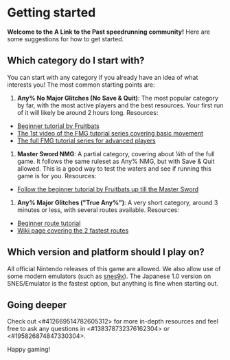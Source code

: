 # Getting started

**Welcome to the A Link to the Past speedrunning community!** Here are some suggestions for how to get started.

## Which category do I start with?

You can start with any category if you already have an idea of what interests you! The most common starting points are:

1. **Any% No Major Glitches (No Save & Quit)**: The most popular category by far, with the most active players and the best resources. Your first run of it will likely be around 2 hours long. Resources:
  * [Beginner tutorial by Fruitbats](https://www.youtube.com/watch?v=fBiCzWubXCg)
  * [The 1st video of the FMG tutorial series covering basic movement](https://www.youtube.com/watch?v=9w0iQwS-Tak)
  * [The full FMG tutorial series for advanced players](https://www.youtube.com/playlist?list=PLWtpnQSgr-5pZUZ1Oj9DK4SaTfO5W3hJy)
1. **Master Sword NMG**: A partial category, covering about ¼th of the full game. It follows the same ruleset as Any% NMG, but with Save & Quit allowed. This is a good way to test the waters and see if running this game is for you. Resources:
  * [Follow the beginner tutorial by Fruitbats up till the Master Sword](https://www.youtube.com/watch?v=fBiCzWubXCg) 
1. **Any% Major Glitches ("True Any%")**: A very short category, around 3 minutes or less, with several routes available. Resources:
  * [Beginner route tutorial](https://www.youtube.com/watch?v=5gF5V8_SEkk)
  * [Wiki page covering the 2 fastest routes](https://alttp-wiki.net/index.php/Any%)

## Which version and platform should I play on?

All official Nintendo releases of this game are allowed. We also allow use of some modern emulators (such as [snes9x](https://github.com/snes9xgit/snes9x/releases)). The Japanese 1.0 version on SNES/Emulator is the fastest option, but anything is fine when starting out.

## Going deeper

Check out <#412669514782605312> for more in-depth resources and feel free to ask any questions in <#138378732376162304> or <#195826874847330304>.

Happy gaming!
